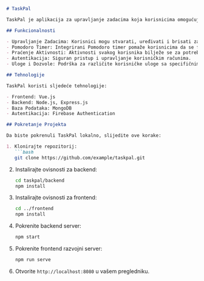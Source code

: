 ```markdown
# TaskPal

TaskPal je aplikacija za upravljanje zadacima koja korisnicima omogućuje efikasnije upravljanje vremenom i zadacima uz pomoć tehnike Pomodoro.

## Funkcionalnosti

- Upravljanje Zadacima: Korisnici mogu stvarati, uređivati i brisati zadatke.
- Pomodoro Timer: Integrirani Pomodoro timer pomaže korisnicima da se fokusiraju na rad kroz određene vremenske intervale.
- Praćenje Aktivnosti: Aktivnosti svakog korisnika bilježe se za potrebe analize i poboljšanja produktivnosti.
- Autentikacija: Siguran pristup i upravljanje korisničkim računima.
- Uloge i Dozvole: Podrška za različite korisničke uloge sa specifičnim dozvolama.

## Tehnologije

TaskPal koristi sljedeće tehnologije:

- Frontend: Vue.js
- Backend: Node.js, Express.js
- Baza Podataka: MongoDB
- Autentikacija: Firebase Authentication

## Pokretanje Projekta

Da biste pokrenuli TaskPal lokalno, slijedite ove korake:

1. Klonirajte repozitorij:
   ```bash
   git clone https://github.com/example/taskpal.git
   ```
2. Instalirajte ovisnosti za backend:
   ```bash
   cd taskpal/backend
   npm install
   ```
3. Instalirajte ovisnosti za frontend:
   ```bash
   cd ../frontend
   npm install
   ```
4. Pokrenite backend server:
   ```bash
   npm start
   ```
5. Pokrenite frontend razvojni server:
   ```bash
   npm run serve
   ```
6. Otvorite `http://localhost:8080` u vašem pregledniku.
